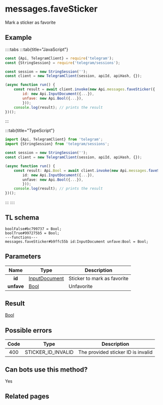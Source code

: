 # messages.faveSticker

Mark a sticker as favorite

## Example

::::tabs
:::tab{title="JavaScript"}

```js
const {Api, TelegramClient} = require('telegram');
const {StringSession} = require('telegram/sessions');

const session = new StringSession('');
const client = new TelegramClient(session, apiId, apiHash, {});

(async function run() {
    const result = await client.invoke(new Api.messages.faveSticker({
		id: new Api.InputDocument({...}),
		unfave: new Api.Bool({...}),
		}));
    console.log(result); // prints the result
})();

```

:::

:::tab{title="TypeScript"}

```ts
import {Api, TelegramClient} from 'telegram';
import {StringSession} from 'telegram/sessions';

const session = new StringSession('');
const client = new TelegramClient(session, apiId, apiHash, {});

(async function run() {
    const result: Api.Bool = await client.invoke(new Api.messages.faveSticker({
		id: new Api.InputDocument({...}),
		unfave: new Api.Bool({...}),
		}));
    console.log(result); // prints the result
})();

```

:::
::::

## TL schema

```
boolFalse#bc799737 = Bool;
boolTrue#997275b5 = Bool;
---functions---
messages.faveSticker#b9ffc55b id:InputDocument unfave:Bool = Bool;
```

## Parameters

|    Name    | Type                                                          | Description                 |
| :--------: | ------------------------------------------------------------- | --------------------------- |
|   **id**   | [InputDocument](https://core.telegram.org/type/InputDocument) | Sticker to mark as favorite |
| **unfave** | [Bool](https://core.telegram.org/type/Bool)                   | Unfavorite                  |

## Result

[Bool](https://core.telegram.org/type/Bool)

## Possible errors

| Code | Type               | Description                        |
| :--: | ------------------ | ---------------------------------- |
| 400  | STICKER_ID_INVALID | The provided sticker ID is invalid |

## Can bots use this method?

Yes

## Related pages
